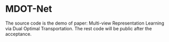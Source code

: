# MDOT-Net
The source code is the demo of paper: Multi-view Representation Learning via Dual Optimal Transportation. The rest code will be public after the acceptance.
